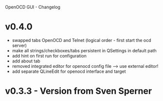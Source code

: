 OpenOCD GUI - Changelog

# v0.4.0
* swapped tabs OpenOCD and Telnet (logical order - first start the ocd server)
* make all strings/checkboxes/tabs persistent in QSettings in default path
* add hint on first run for configuration
* add about tab
* removed integrated editor for openocd config file --> use external editor!
* add separate QLineEdit for openocd interface and target

# v0.3.3 - Version from Sven Sperner

